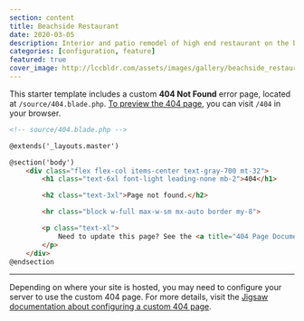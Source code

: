 ```yaml
---
section: content
title: Beachside Restaurant 
date: 2020-03-05
description: Interior and patio remodel of high end restaurant on the bay at the Jamaica Bay Inn in Marina Del Rey.
categories: [configuration, feature]
featured: true
cover_image: http://lccbldr.com/assets/images/gallery/beachside_restaurant/lcc_builders_gallery_5.jpg
---
```


This starter template includes a custom __404 Not Found__ error page, located at `/source/404.blade.php`. [To preview the 404 page](/404), you can visit `/404` in your browser.

```html
<!-- source/404.blade.php -->

@extends('_layouts.master')

@section('body')
    <div class="flex flex-col items-center text-gray-700 mt-32">
        <h1 class="text-6xl font-light leading-none mb-2">404</h1>

        <h2 class="text-3xl">Page not found.</h2>

        <hr class="block w-full max-w-sm mx-auto border my-8">

        <p class="text-xl">
            Need to update this page? See the <a title="404 Page Documentation" href="https://jigsaw.tighten.co/docs/custom-404-page/">Jigsaw documentation</a>.
        </p>
    </div>
@endsection
```

---

Depending on where your site is hosted, you may need to configure your server to use the custom 404 page. For more details, visit the [Jigsaw documentation about configuring a custom 404 page](https://jigsaw.tighten.co/docs/custom-404-page/).
